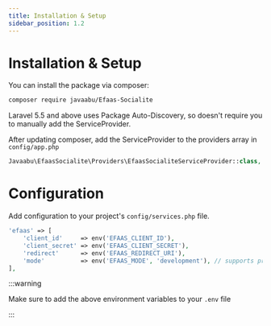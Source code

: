 ```yaml
---
title: Installation & Setup
sidebar_position: 1.2
---
```



# Installation & Setup
You can install the package via composer:

```bash
composer require javaabu/Efaas-Socialite
```

Laravel 5.5 and above uses Package Auto-Discovery, so doesn't require you to manually add the ServiceProvider.

After updating composer, add the ServiceProvider to the providers array in `config/app.php`

```php
Javaabu\EfaasSocialite\Providers\EfaasSocialiteServiceProvider::class,
```

# Configuration
Add configuration to your project's `config/services.php` file.
```php
'efaas' => [    
    'client_id'     => env('EFAAS_CLIENT_ID'),  
    'client_secret' => env('EFAAS_CLIENT_SECRET'),  
    'redirect'      => env('EFAAS_REDIRECT_URI'),
    'mode'          => env('EFAAS_MODE', 'development'), // supports production, development            
],
```

:::warning

Make sure to add the above environment variables to your `.env` file

:::
